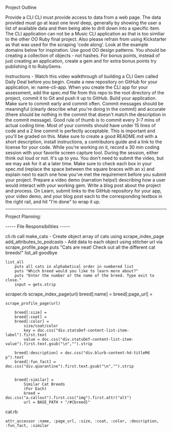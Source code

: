 
Project Outline

Provide a CLI
CLI must provide access to data from a web page.
The data provided must go at least one level deep, generally by showing the user a list of available data and then being able to drill down into a specific item.
The CLI application can not be a Music CLI application as that is too similiar to the other OO Ruby final project. Also please refrain from using Kickstarter as that was used for the scraping 'code along'. Look at the example domains below for inspiration.
Use good OO design patterns. You should be creating a collection of objects - not hashes.
For bonus points, instead of just creating an application, create a gem and for extra bonus points try publishing it to RubyGems.


Instructions -
Watch this video walkthrough of building a CLI Gem called Daily Deal before you begin.
Create a new repository on GitHub for your application, ie: name-cli-app.
When you create the CLI app for your assessment, add the spec.md file from this repo to the root directory of the project, commit it to Git and push it up to GitHub.
Build your application. Make sure to commit early and commit often. Commit messages should be meaningful (clearly describe what you're doing in the commit) and accurate (there should be nothing in the commit that doesn't match the description in the commit message). Good rule of thumb is to commit every 3-7 mins of actual coding time. Most of your commits should have under 15 lines of code and a 2 line commit is perfectly acceptable. This is important and you'll be graded on this.
Make sure to create a good README.md with a short description, install instructions, a contributors guide and a link to the license for your code.
While you're working on it, record a 30 min coding session with your favorite screen capture tool. During the session, either think out loud or not. It's up to you. You don't need to submit the video, but we may ask for it at a later time.
Make sure to check each box in your spec.md (replace the space between the square braces with an x) and explain next to each one how you've met the requirement before you submit your project.
Prepare a video demo (narration helps!) describing how a user would interact with your working gem.
Write a blog post about the project and process.
On Learn, submit links to the GitHub repository for your app, your video demo, and your blog post each to the corresponding textbox in the right rail, and hit "I'm done" to wrap it up.


-----


Project Planning:

----- File Responsibilities -----

cli.rb
	call
		make_cats - Create object array of cats using scrape_index_page
		add_attributes_to_podcasts - Add data to each object using stitcher url via scrape_profile_page
		puts "Cats are neat! Check out all the different cat breeds!"
		list_all
		goodbye


	list_all
		puts all cats in alphabetical order in numbered list
		puts "Which breed would you like to learn more about?"
		puts "Enter the number or the name of the breed. Type exit to close."
		input = gets.strip



scraper.rb
	scrape_index_page(url)
		breed[:name] =
		breed[:page_url] =

	scrape_profile_page(url)

		breed[:size] =
		breed[:coat] =
		breed[:color] =
			size/coat/color
			key = doc.css("div.statsDef-content-list-item-label").first.text
			value = doc.css("div.statsDef-content-list-item-value").first.text.gsub("\n","").strip

		breed[:description] = doc.css("div.blurb-content-hd-titleMd p").text
		breed[:fun_fact] = doc.css("div.quarantine").first.text.gsub("\n","").strip


		breed[:similar] =
			Similar Cat Breeds
			(For Each)
			breed = doc.css("a.callout").first.css("img").first.attr("alt")
			url = BASE_PATH + "/#{breed}"


cat.rb

	attr_accessor :name, :page_url, :size, :coat, :color, :description, :fun_fact, :similar